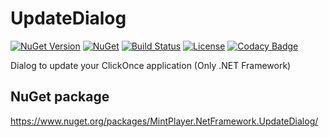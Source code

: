 # UpdateDialog
[![NuGet Version](https://img.shields.io/nuget/v/MintPlayer.NetFramework.UpdateDialog.svg?style=flat)](https://www.nuget.org/packages/MintPlayer.NetFramework.UpdateDialog)
[![NuGet](https://img.shields.io/nuget/dt/MintPlayer.NetFramework.UpdateDialog.svg?style=flat)](https://www.nuget.org/packages/MintPlayer.NetFramework.UpdateDialog)
[![Build Status](https://travis-ci.org/MintPlayer/MintPlayer.UpdateDialog.svg?branch=master)](https://travis-ci.org/MintPlayer/MintPlayer.UpdateDialog)
[![License](https://img.shields.io/badge/License-Apache%202.0-green.svg)](https://opensource.org/licenses/Apache-2.0)
[![Codacy Badge](https://app.codacy.com/project/badge/Grade/3b144e11dea14781a9b67a4bfd171c29)](https://www.codacy.com/gh/MintPlayer/MintPlayer.UpdateDialog?utm_source=github.com&amp;utm_medium=referral&amp;utm_content=MintPlayer/MintPlayer.UpdateDialog&amp;utm_campaign=Badge_Grade)

Dialog to update your ClickOnce application (Only .NET Framework)
## NuGet package
https://www.nuget.org/packages/MintPlayer.NetFramework.UpdateDialog/
